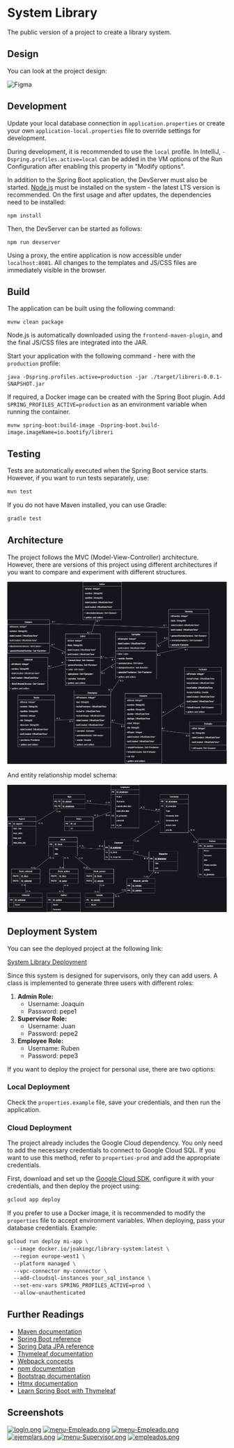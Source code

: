 # System Library

The public version of a project to create a library system.

## Design

You can look at the project design:


![Figma](https://www.figma.com/design/Whpr9UMacRP7UOy9pe7rUM/Figma-basics?node-id=1669-162202&p=f&t=xAinQSjV80FKOfJC-0)



## Development

Update your local database connection in `application.properties` or create your own `application-local.properties` file to override settings for development.

During development, it is recommended to use the `local` profile. In IntelliJ, `-Dspring.profiles.active=local` can be added in the VM options of the Run Configuration after enabling this property in "Modify options".

In addition to the Spring Boot application, the DevServer must also be started. [Node.js](https://nodejs.org/) must be installed on the system - the latest LTS version is recommended. On the first usage and after updates, the dependencies need to be installed:

```
npm install
```

Then, the DevServer can be started as follows:

```
npm run devserver
```

Using a proxy, the entire application is now accessible under `localhost:8081`. All changes to the templates and JS/CSS files are immediately visible in the browser.

## Build

The application can be built using the following command:

```
mvnw clean package
```

Node.js is automatically downloaded using the `frontend-maven-plugin`, and the final JS/CSS files are integrated into the JAR.

Start your application with the following command - here with the `production` profile:

```
java -Dspring.profiles.active=production -jar ./target/libreri-0.0.1-SNAPSHOT.jar
```

If required, a Docker image can be created with the Spring Boot plugin. Add `SPRING_PROFILES_ACTIVE=production` as an environment variable when running the container.

```
mvnw spring-boot:build-image -Dspring-boot.build-image.imageName=io.bootify/libreri
```

## Testing

Tests are automatically executed when the Spring Boot service starts. However, if you want to run tests separately, use:

```bash
mvn test
```

If you do not have Maven installed, you can use Gradle:

```bash
gradle test
```

## Architecture

The project follows the MVC (Model-View-Controller) architecture. However, there are versions of this project using different architectures if you want to compare and experiment with different structures.

![Scheme UML](schemes/UMLDiagram.drawio.png)

And entity relationship model schema:

![Scheme ERM](schemes/modeloNetidadRelacion.png)

## Deployment System

You can see the deployed project at the following link:

[System Library Deployment](https://endless-datum-450720-e3.ew.r.appspot.com/)

Since this system is designed for supervisors, only they can add users. A class is implemented to generate three users with different roles:

1. **Admin Role:**
   - Username: Joaquin
   - Password: pepe1
2. **Supervisor Role:**
   - Username: Juan
   - Password: pepe2
3. **Employee Role:**
   - Username: Ruben
   - Password: pepe3

If you want to deploy the project for personal use, there are two options:

### **Local Deployment**

Check the `properties.example` file, save your credentials, and then run the application.

### **Cloud Deployment**

The project already includes the Google Cloud dependency. You only need to add the necessary credentials to connect to Google Cloud SQL. If you want to use this method, refer to `properties-prod` and add the appropriate credentials.

First, download and set up the [Google Cloud SDK](https://cloud.google.com/sdk?hl=en), configure it with your credentials, and then deploy the project using:

```bash
gcloud app deploy
```

If you prefer to use a Docker image, it is recommended to modify the `properties` file to accept environment variables. When deploying, pass your database credentials. Example:

```bash
gcloud run deploy mi-app \  
  --image docker.io/joakingc/library-system:latest \  
  --region europe-west1 \  
  --platform managed \  
  --vpc-connector my-connector \  
  --add-cloudsql-instances your_sql_instance \  
  --set-env-vars SPRING_PROFILES_ACTIVE=prod \  
  --allow-unauthenticated
```

## Further Readings

- [Maven documentation](https://maven.apache.org/guides/index.html)
- [Spring Boot reference](https://docs.spring.io/spring-boot/docs/current/reference/htmlsingle/)
- [Spring Data JPA reference](https://docs.spring.io/spring-data/jpa/docs/current/reference/html/)
- [Thymeleaf documentation](https://www.thymeleaf.org/documentation.html)
- [Webpack concepts](https://webpack.js.org/concepts/)
- [npm documentation](https://docs.npmjs.com/)
- [Bootstrap documentation](https://getbootstrap.com/docs/5.3/getting-started/introduction/)
- [Htmx documentation](https://htmx.org/docs/)
- [Learn Spring Boot with Thymeleaf](https://www.wimdeblauwe.com/books/taming-thymeleaf/)

## Screenshots

[![logIn.png](https://i.postimg.cc/0y7FWv7j/logIn.png)](https://postimg.cc/Wdb5zQWc)
[![menu-Empleado.png](https://i.postimg.cc/sDkb4xQb/menu-Empleado.png)](https://postimg.cc/F7xP99xx)
[![menu-Empleado.png](https://i.postimg.cc/sDkb4xQb/menu-Empleado.png)](https://postimg.cc/F7xP99xx)
[![ejemplars.png](https://i.postimg.cc/XNDRXQVj/ejemplars.png)](https://postimg.cc/Thg74jLF)
[![menu-Supervisor.png](https://i.postimg.cc/PrpBDYxm/menu-Supervisor.png)](https://postimg.cc/1fSChgDt)
[![empleados.png](https://i.postimg.cc/V6J3FCgQ/empleados.png)](https://postimg.cc/jwrgxCBZ)

